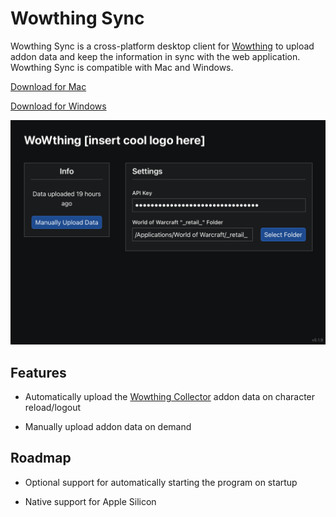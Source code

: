 # Wowthing Sync

Wowthing Sync is a cross-platform desktop client for [Wowthing](https://wowthing.org/) to upload addon data and keep the information in sync with the web application. Wowthing Sync is compatible with Mac and Windows.

[Download for Mac](https://github.com/calebsmithdev/wowthing-sync/releases/download/v0.1.9/Wowthing.Sync_0.1.9_x64.dmg)

[Download for Windows](https://github.com/calebsmithdev/wowthing-sync/releases/download/v0.1.9/Wowthing.Sync_0.1.9_x64_en-US.msi)

![Application Screenshot](https://github.com/calebsmithdev/wowthing-sync/blob/main/images/mac-screenshot.png)

## Features

* Automatically upload the [Wowthing Collector](https://www.curseforge.com/wow/addons/wowthing-collector) addon data on character reload/logout

* Manually upload addon data on demand

## Roadmap

* Optional support for automatically starting the program on startup

* Native support for Apple Silicon